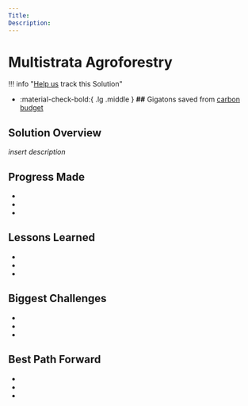 ```yaml
---
Title:
Description: 
---
```


# Multistrata Agroforestry

!!! info "[Help us](../../contribute) track this Solution"

<div class="grid cards" markdown>

-   :material-check-bold:{ .lg .middle } __##__ Gigatons saved from [carbon budget](glossary/#carbon-budget)

</div>

## Solution Overview

_insert description_


## Progress Made

 -
 -
 -

## Lessons Learned

 -
 -
 -

## Biggest Challenges

 -
 -
 -

## Best Path Forward

 -
 -
 -
